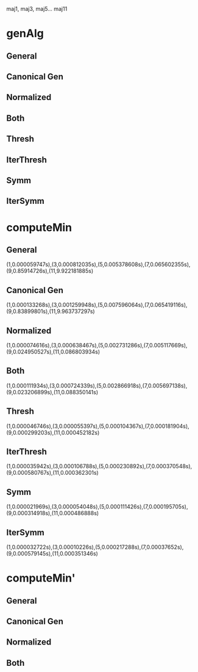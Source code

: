 maj1, maj3, maj5... maj11
# genAlg

## General


## Canonical Gen

## Normalized

## Both

## Thresh

## IterThresh

## Symm

## IterSymm




# computeMin

## General

(1,0.000059747s),(3,0.000812035s),(5,0.005378608s),(7,0.065602355s),(9,0.85914726s),(11,9.922181885s)

## Canonical Gen

(1,0.000133268s),(3,0.001259948s),(5,0.007596064s),(7,0.065419116s),(9,0.83899801s),(11,9.963737297s)

## Normalized

(1,0.000074616s),(3,0.000638467s),(5,0.002731286s),(7,0.005117669s),(9,0.024950527s),(11,0.086803934s)

## Both

(1,0.000111934s),(3,0.000724339s),(5,0.002866918s),(7,0.005697138s),(9,0.023206899s),(11,0.088350141s)

## Thresh

(1,0.000046746s),(3,0.000055397s),(5,0.000104367s),(7,0.000181904s),(9,0.000299203s),(11,0.000452182s)

## IterThresh

(1,0.000035942s),(3,0.000106788s),(5,0.000230892s),(7,0.000370548s),(9,0.000580767s),(11,0.000362301s)

## Symm

(1,0.000021969s),(3,0.000054048s),(5,0.000111426s),(7,0.000195705s),(9,0.000314918s),(11,0.000486888s)

## IterSymm

(1,0.000032722s),(3,0.00010226s),(5,0.000217288s),(7,0.00037652s),(9,0.000579145s),(11,0.000351346s)



# computeMin'

## General

## Canonical Gen

## Normalized

## Both